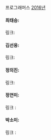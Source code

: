 프로그래머스 [2016년](https://school.programmers.co.kr/learn/courses/30/lessons/12901)<br>

#### 최태승:
링크:

#### 김선웅: 
링크: 

#### 정의진:
링크: 

#### 정연미:
링크 : 

#### 박소미: 
링크 : 
